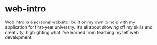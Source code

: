 # web-intro
Web Intro is a personal website I built on my own to help with my application for first-year university. It’s all about showing off my skills and creativity, highlighting what I've learned from teaching myself web development.
